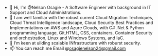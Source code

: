 - 👋 Hi, I’m @Nelson Osagie - A Software Engineer with background in IT Support and Cloud Administrations.
- 🌱 I am well familiar with the robust current Cloud Migration Techniques, Cloud Threat Intelligence landscape, Cloud Security Best Practices and Implementations on AWS and Azure Clouds, with C# .Net & Python programming language, Git,HTML, CSS, containers, Container Security and orchestration, Linux and Windows Systems, and IaC.
- 💞️ I’m keen at uilding scalable INfrastructure with roburst security.
- 📫 You can reach me Email @osagienelson24@gmail.com
